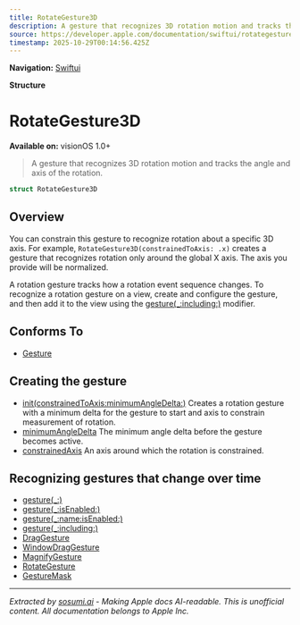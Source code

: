 ```yaml
---
title: RotateGesture3D
description: A gesture that recognizes 3D rotation motion and tracks the angle and axis of the rotation.
source: https://developer.apple.com/documentation/swiftui/rotategesture3d
timestamp: 2025-10-29T00:14:56.425Z
---
```


**Navigation:** [Swiftui](/documentation/swiftui)

**Structure**

# RotateGesture3D

**Available on:** visionOS 1.0+

> A gesture that recognizes 3D rotation motion and tracks the angle and axis of the rotation.

```swift
struct RotateGesture3D
```

## Overview

You can constrain this gesture to recognize rotation about a specific 3D axis. For example, `RotateGesture3D(constrainedToAxis: .x)` creates a gesture that recognizes rotation only around the global X axis. The axis you provide will be normalized.

A rotation gesture tracks how a rotation event sequence changes. To recognize a rotation gesture on a view, create and configure the gesture, and then add it to the view using the [gesture(_:including:)](/documentation/swiftui/view/gesture(_:including:)) modifier.

## Conforms To

- [Gesture](/documentation/swiftui/gesture)

## Creating the gesture

- [init(constrainedToAxis:minimumAngleDelta:)](/documentation/swiftui/rotategesture3d/init(constrainedtoaxis:minimumangledelta:)) Creates a rotation gesture with a minimum delta for the gesture to start and axis to constrain measurement of rotation.
- [minimumAngleDelta](/documentation/swiftui/rotategesture3d/minimumangledelta) The minimum angle delta before the gesture becomes active.
- [constrainedAxis](/documentation/swiftui/rotategesture3d/constrainedaxis) An axis around which the rotation is constrained.

## Recognizing gestures that change over time

- [gesture(_:)](/documentation/swiftui/view/gesture(_:))
- [gesture(_:isEnabled:)](/documentation/swiftui/view/gesture(_:isenabled:))
- [gesture(_:name:isEnabled:)](/documentation/swiftui/view/gesture(_:name:isenabled:))
- [gesture(_:including:)](/documentation/swiftui/view/gesture(_:including:))
- [DragGesture](/documentation/swiftui/draggesture)
- [WindowDragGesture](/documentation/swiftui/windowdraggesture)
- [MagnifyGesture](/documentation/swiftui/magnifygesture)
- [RotateGesture](/documentation/swiftui/rotategesture)
- [GestureMask](/documentation/swiftui/gesturemask)

---

*Extracted by [sosumi.ai](https://sosumi.ai) - Making Apple docs AI-readable.*
*This is unofficial content. All documentation belongs to Apple Inc.*
